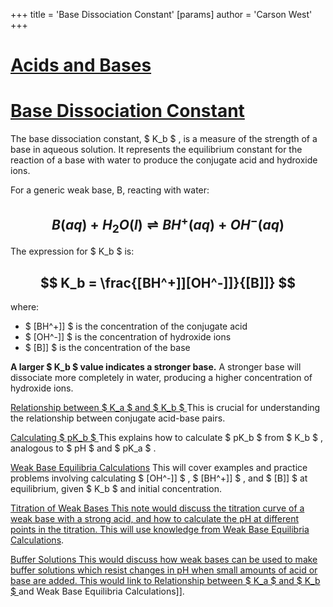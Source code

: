 +++
 title = 'Base Dissociation Constant'
[params]
	author = 'Carson West'
+++
# [Acids and Bases](./../acids-and-bases/)
# [Base Dissociation Constant](./../base-dissociation-constant/)

The base dissociation constant,  $ K_b $ , is a measure of the strength of a base in aqueous solution.  It represents the equilibrium constant for the reaction of a base with water to produce the conjugate acid and hydroxide ions.

For a generic weak base, B, reacting with water:

##  $$ B(aq) + H_2O(l) \rightleftharpoons BH^+(aq) + OH^-(aq) $$  
The expression for  $ K_b $  is:

##  $$ K_b = \frac{[BH^+]][OH^-]]}{[B]]} $$  
where:

*  $ [BH^+]] $  is the concentration of the conjugate acid
*  $ [OH^-]] $  is the concentration of hydroxide ions
*  $ [B]] $  is the concentration of the base

**A larger  $ K_b $  value indicates a stronger base.**  A stronger base will dissociate more completely in water, producing a higher concentration of hydroxide ions.

[Relationship between  $ K_a $  and  $ K_b $ ](./../relationship-between--$-k_a-$--and--$-k_b-$-/)  This is crucial for understanding the relationship between conjugate acid-base pairs.

[Calculating  $ pK_b $ ](./../calculating--$-pk_b-$-/)  This explains how to calculate  $ pK_b $  from  $ K_b $ , analogous to  $ pH $  and  $ pK_a $ .

[Weak Base Equilibria Calculations](./../weak-base-equilibria-calculations/)  This will cover examples and practice problems involving calculating  $ [OH^-]] $ ,  $ [BH^+]] $ , and  $ [B]] $  at equilibrium, given  $ K_b $  and initial concentration.

[Titration of Weak Bases  This note would discuss the titration curve of a weak base with a strong acid, and how to calculate the pH at different points in the titration.  This will use knowledge from Weak Base Equilibria Calculations](./../titration-of-weak-bases--this-note-would-discuss-the-titration-curve-of-a-weak-base-with-a-strong-acid-and-how-to-calculate-the-ph-at-different-points-in-the-titration.--this-will-use-knowledge-from-weak-base-equilibria-calculations/).

[Buffer Solutions  This would discuss how weak bases can be used to make buffer solutions which resist changes in pH when small amounts of acid or base are added. This would link to Relationship between  $ K_a $  and  $ K_b $ ](./../buffer-solutions--this-would-discuss-how-weak-bases-can-be-used-to-make-buffer-solutions-which-resist-changes-in-ph-when-small-amounts-of-acid-or-base-are-added.-this-would-link-to-relationship-between--$-k_a-$--and--$-k_b-$-/) and Weak Base Equilibria Calculations]].

